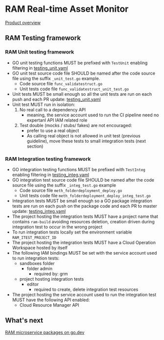 # RAM Real-time Asset Monitor

[Product overview](https://github.com/BrunoReboul/ram-config-template/blob/master/docs/product_overview.md)

## RAM Testing framework

### RAM Unit testing framework

- GO unit testing functions MUST be prefixed with `TestUnit` enabling filtering in [testing_unit.yaml](testing_unit.yaml)
- GO unit test source code file SHOULD be named after the code source file using the suffix `_unit_test.go` example.
  - Code source file `func_validatestruct.go`
  - Unit tests code file `func_validatestruct_unit_test.go`
- Unit tests MUST be small enough so all the unit tests are run on each push and each PR update: [testing_unit.yaml](testing_unit.yaml)
- Unit test MUST run in isolation:
  1. No real call to a dependency API
     - meaning, the service account used to run the CI pipeline need no expertanl API IAM related role
  2. Test double (mocks / stubs/ fakes) are not encouraged:
     - prefer to use a real object
     - As calling real object is not allowed in unit test (previous guideline), move these tests to small integration tests (next section)

### RAM Integration testing framework

- GO integration testing functions MUST be prefixed with `TestInteg` enabling filtering in [testing_integ.yaml](testing_integ.yaml)
- GO integration test source code file SHOULD be named after the code source file using the suffix `_integ_test.go` example
  - Code source file `meth_folderdeployment_deploy.go`
  - Unit tests code file `meth_folderdeployment_deploy_integ_test.go`
- Integration tests MUST be small enough so a GO package integration tests are run on each push on the package code and each PR to master update: [testing_integ.yaml](testing_integ.yaml)
- The project hosting the integration tests MUST have a project name that contains `ram-build` avoiding resources deletion, creation driven during integration test to occur in the wrong project
- To run integration tests locally set the environment variable `RAM_ITEST_PROJECT_ID`
- The project hosting the integration tests MUST have a Cloud Operation Workspace hosted by itself
- The following IAM bindings MUST be set with the service account used to run integration tests:
  - sandboxes folder
    - folder admin
      - required by: grm
  - project hosting integration tests
    - editor
      - required to create, delete integration test resources
- The project hosting the service account used to run the integration test MUST have the following API enabled:
  - Cloud Resource Manager API

## What's next

[RAM microservice packages on go.dev](https://pkg.go.dev/github.com/BrunoReboul/ram)
